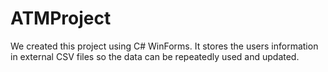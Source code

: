 # ATMProject
<p> We created this project using C# WinForms. It stores the users information in external CSV files so the data can be repeatedly used and updated.</p> 

